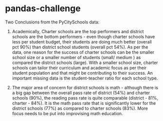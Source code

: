 # pandas-challenge
Two Conclusions from the PyCitySchools data:

1. Academically, Charter schools are the top performers and district schools are the bottom performers - even though charter schools have less per student budget, their students are doing much better (overall pct 90%) than district school students (overall pct 54%). As per the data, one reason for the success of charter schools can be the smaller school size or a smaller number of students (small/ medium ) as compared the district schools (large). With a smaller school size, charter schools can tailor their curriculum and academic focus as per their student population and that might be contributing to their success. An important missing data is the student-teacher ratio for each school type.

2. The major area of concern for district schools is math - although there is a big gap between the overall pass rate of district (54%) and charter schools (90%), the reading pass rate is quite comparable (district - 81%, charter - 84%). It is the math pass rate that is significantly lower for the district schools (77%) as compared to charter schools (83%). More focus needs to be put into improvising math education. 
 